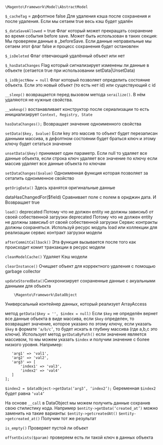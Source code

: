 
	\Magento\Framework\Model\AbstractModel

````$_cacheTag```` = дефолтное false  Для удаления кэша после сохранения и после удаления. Если мы сетаем true весь кэш будет удалён

````$_dataSaveAllowed```` = true  Флаг который может прекращать сохранение во время события before save. 
	Может быть использован в таких секция: Мы проверяем данные в _beforeSave. 
	Если данные неправильные мы сетаем этот флаг false и процесс сохранения будет остановлен

````$_isDeleted```` Флаг отвечающий удалённый объект или нет

````$_hasDataChanges```` Flag который сигнализирует изменены ли данные в объекте (сетается true при использовании setData|UnsetData)

````$_isObjectNew = null```` Флаг который позволяет определить состояние объекта. Если это новый объект (то есть нет id) или существующий с id


````__sleep()```` возвращается перед вызовом метода ````serailize()````.
		В нём удаляются не нужные свойства.


````__wakeup()```` востанавливает конструктор после сериализации
то есть инициализирует ````Context, Registry, State````


````hasDataChanges();```` Возвращает значение одноименного свойства

````setData($key, $value)```` Если key это массив то объект будет перезаписан данными массива, 
в дефолтном состоянии будет браться ключ и этому ключу будет сетаться значение


````unsetData($key)```` принимает один параметр. Если null то удаляет все данные объекта, 
если строка ключ удаляет все значение по ключу если массив удаляет все данные объекта по ключам

````setDataChanges($value)```` Одноименная функция которая позволяет за сетапить одноименное свойство

````getOrigData()```` Здесь хранятся оригинальные данные

dataHasChangedFor($field) Сравнивает поле с полем в ориджин дата. И Возвращает true

````load()````  deprecated Потому что не должен entity не должны зависиьб от своей собественной загрузки
  deprecated Потому что не должен entity не должны зависиьб от своей собественной загрузки
Сервис контракты должны сохраняться. Используй ресурс модуль load или коллекции для реализации сервис
контракт загрузки модели 


````afterCommitCallback()```` Эта функция вызывается после того как происходит комит транзакции в ресурс модели 

````cleanModelCache()```` Удаляет Кэш модели


````clearInstance()````  Очищает объект для корректного удаления с помощью garbage collector

````updateStoredData()````Синхронизирует сохраненные данные с акуальными данными для объекта		

		\Magento\Framework\DataObject
Универсальный контейнер данных, который реализует ArrayAccess


метод ````getData($key = '', $index = null)````
Если ````$key```` не определён вернет все данные объекта в виде массива,
если ````$key```` определен, то возвращает значение, которое указано по этому ключу,
если указать ````$key```` в формате ````‘a/b/c’````, то будет искать в глубину массива (где a,b,c это ключи). Использует метод ````getDataByPath()````
если значение является массивом, то мы можем указать ````$index```` и получим значение с более низкого уровня. Например:
````$data = [
   'arg1' => 'val1',
   'arg2' => 'val2',
   'arg3' => [
       'index1' => 'val3',
       'index2' => 'val4'
   ]
];
````

````$index2 = $dataObject->getData(‘arg3’, ‘index2’);````
Gеременная ````$index2```` будет равна ````‘val4’````


На основе ````__call````   в DataObject мы можем получить данные сохранив свою стилистику кода. Например ````$entity->getData(‘created_at’)````
можно заменить на такие варианты:
	````$entity->getcreatedAt()````
	````$entity->getcreated_at()````
Получим тот же результат

````is_empty()```` Проверяет пустой ли объект 

````offsetExists($param)```` проверяем есть ли такой ключ в данных объекта
